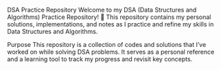 DSA Practice Repository
Welcome to my DSA (Data Structures and Algorithms) Practice Repository! 🎯 This repository contains my personal solutions, implementations, and notes as I practice and refine my skills in Data Structures and Algorithms.

Purpose
This repository is a collection of codes and solutions that I’ve worked on while solving DSA problems. It serves as a personal reference and a learning tool to track my progress and revisit key concepts.

